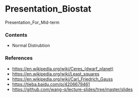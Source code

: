# Presentation_Biostat
Presentation_For_Mid-term
### Contents
* Normal Distrubtion
### References
* https://en.wikipedia.org/wiki/Ceres_(dwarf_planet)
* https://en.wikipedia.org/wiki/Least_squares
* https://en.wikipedia.org/wiki/Carl_Friedrich_Gauss
* https://tieba.baidu.com/p/4206679461
* https://github.com/wang-q/lecture-slides/tree/master/slides

